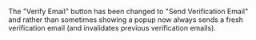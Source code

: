 The "Verify Email" button has been changed to "Send Verification Email" and rather than sometimes showing a popup now always sends a fresh verification email (and invalidates previous verification emails).
